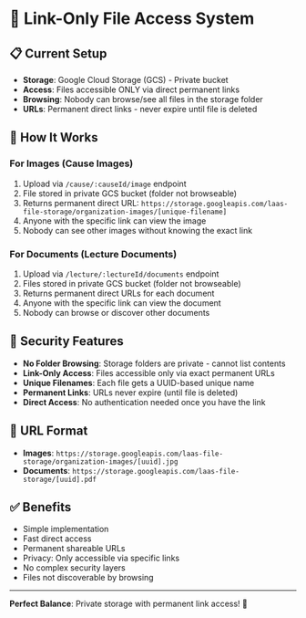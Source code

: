 # 🔗 Link-Only File Access System

## 📋 Current Setup
- **Storage**: Google Cloud Storage (GCS) - Private bucket
- **Access**: Files accessible ONLY via direct permanent links
- **Browsing**: Nobody can browse/see all files in the storage folder
- **URLs**: Permanent direct links - never expire until file is deleted

## 🚀 How It Works

### For Images (Cause Images)
1. Upload via `/cause/:causeId/image` endpoint
2. File stored in private GCS bucket (folder not browseable)
3. Returns permanent direct URL: `https://storage.googleapis.com/laas-file-storage/organization-images/[unique-filename]`
4. Anyone with the specific link can view the image
5. Nobody can see other images without knowing the exact link

### For Documents (Lecture Documents)
1. Upload via `/lecture/:lectureId/documents` endpoint
2. Files stored in private GCS bucket (folder not browseable)
3. Returns permanent direct URLs for each document
4. Anyone with the specific link can view the document
5. Nobody can browse or discover other documents

## 🔐 Security Features
- **No Folder Browsing**: Storage folders are private - cannot list contents
- **Link-Only Access**: Files accessible only via exact permanent URLs
- **Unique Filenames**: Each file gets a UUID-based unique name
- **Permanent Links**: URLs never expire (until file is deleted)
- **Direct Access**: No authentication needed once you have the link

## 📁 URL Format
- **Images**: `https://storage.googleapis.com/laas-file-storage/organization-images/[uuid].jpg`
- **Documents**: `https://storage.googleapis.com/laas-file-storage/[uuid].pdf`

## ✅ Benefits
- Simple implementation
- Fast direct access
- Permanent shareable URLs
- Privacy: Only accessible via specific links
- No complex security layers
- Files not discoverable by browsing

---

**Perfect Balance**: Private storage with permanent link access! 🎯